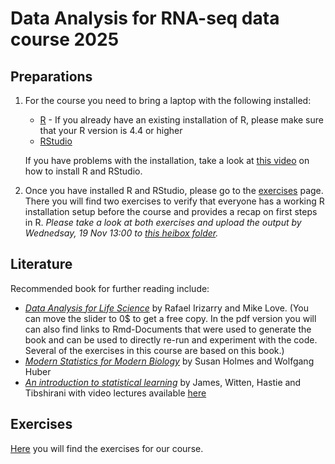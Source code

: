 # Data Analysis for RNA-seq data course 2025

## Preparations
1. For the course you need to bring a laptop with the following installed:
	- [R](https://cran.r-project.org/) - If you already have an existing installation of R, please make sure that your R version is 4.4 or higher
	- [RStudio](https://posit.co/products/open-source/rstudio/)
  
	If you have problems with the installation, take a look at [this video](https://www.youtube.com/watch?v=p8F_wreHTzw) on how to install R and RStudio.

2. Once you have installed R and RStudio, please go to the [exercises](exercises/) page. There you will find two exercises to verify that everyone has a working R installation setup before the course and provides a recap on first steps in R. *Please take a look at both exercises and upload the output by Wednedsay, 19 Nov 13:00 to [this heibox folder](https://heibox.uni-heidelberg.de/u/d/3fc775beeacb4bcba12b/).*

## Literature
Recommended book for further reading include:
- [*Data Analysis for Life Science*](https://leanpub.com/dataanalysisforthelifesciences) by Rafael Irizarry and Mike Love. (You can move the slider to 0$ to get a free copy. In the pdf version you will can also find links to Rmd-Documents that were used to generate the book and can be used to directly re-run and experiment with the code. Several of the exercises in this course are based on this book.)
- [*Modern Statistics for Modern Biology*](https://www.huber.embl.de/msmb/) by Susan Holmes and Wolfgang Huber
- [*An introduction to statistical learning*](https://www.statlearning.com/) by James, Witten, Hastie and Tibshirani with video lectures available [here](https://www.youtube.com/playlist?list=PLOg0ngHtcqbPTlZzRHA2ocQZqB1D_qZ5V)

## Exercises
[Here](exercises/) you will find the exercises for our course.
